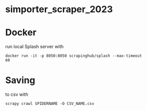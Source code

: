 # simporter_scraper_2023


# Docker
run local Splash server with

<code>docker run -it -p 8050:8050 scrapinghub/splash --max-timeout 60</code>

# Saving
 to csv with
 
 <code>scrapy crawl SPIDERNAME -O CSV_NAME.csv</code>
